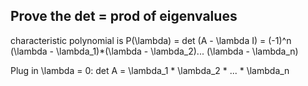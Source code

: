 ## Prove the det = prod of eigenvalues 

characteristic polynomial is 
P(\lambda) = det (A - \lambda I) = (-1)^n (\lambda - \lambda_1)*(\lambda - \lambda_2)... (\lambda - \lambda_n)

Plug in \lambda = 0:
det A = \lambda_1 * \lambda_2 * ... * \lambda_n
